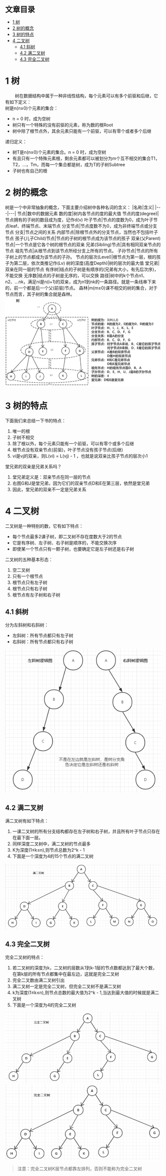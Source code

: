 <font size=5 face='微软雅黑'>__文章目录__</font>
<!-- TOC -->

- [1 树](#1-树)
- [2 树的概念](#2-树的概念)
- [3 树的特点](#3-树的特点)
- [4 二叉树](#4-二叉树)
    - [4.1 斜树](#41-斜树)
    - [4.2 满二叉树](#42-满二叉树)
    - [4.3 完全二叉树](#43-完全二叉树)

<!-- /TOC -->
# 1 树
&nbsp;&nbsp;&nbsp;&nbsp;&nbsp;&nbsp;&nbsp;&nbsp;树在数据结构中属于一种非线性结构，每个元素可以有多个前驱和后继，它有如下定义：  
树是n(n≥0)个元素的集合：
- n = 0 时，成为空树
- 树只有一个特殊的没有前驱的元素，称为数的根Root
- 树中除了根节点外，其余元素只能有一个前驱，可以有零个或者多个后继  

递归定义：
- 树T是n(n≥0)个元素的集合。n = 0 时，成为空树
- 有且只有一个特殊元素根，剩余元素都可以被划分为m个互不相交的集合T1，T2，...，Tm，而每一个集合都是树，成为T的子树Subtree
- 子树也有自己的根
# 2 树的概念
树是一个中非常抽象的概念，下面主要介绍树中各种名词的含义：
|名称|含义|
|---|---|
节点|数中的数据元素
数的度|树内各节点的度的最大值
节点的度(degree)|节点拥有的子树的数目成为度，记作d(v)
叶子节点|节点的度数为0，成为叶子节点leaf、终端节点、末端节点
分支节点|节点度数不为0，成为非终端节点或分支节点
分支|节点之间的关系
内部节点|除根节点外的分支节点，当然也不包括叶子节点
孩子(儿子Child)节点|节点的子树的根节点成为该节点的孩子
双亲(父Parent)节点|一个节点是它各个树的根节点的双亲
兄弟(Sibling)节点|具有相同双亲节点的节点
祖先节点|从根节点到该节点所经分支上所有的节点。
子孙节点|节点的所有子树上的节点都成为该节点的子孙。
节点的层次(Level)|根节点为第一层，根的孩子为第二层，依次类推记作(Lv)
树的深度(高度Depth)|树的层次的最大值
堂兄弟|双亲在同一层的节点
有序树|结点的子树是有顺序的(兄弟有大小，有先后次序)，不能交换
无序数|结点的子树是无序的，可以交换
路径|树中的k个节点n1、n2、...nk，满足ni是n(i+1)的双亲，成为n1到nk的一条路径。就是一条线串下来的，前一个都是后一个父(前驱)节点。
森林|m(m≥0)课不相交的树的集合，对于节点而言，其子树的集合就是森林。
![shu](photo/shu.png)
# 3 树的特点
下面我们来总结一下书的特点：
1. 唯一的根
2. 子树不相交
3. 除了根以外，每个元素只能有一个前驱，可以有零个或多个后继
4. 根节点没有双亲节点(前驱)，叶子节点没有孩子节点(后继)
5. vi是vj的双亲，则L(vi) = L(vj) - 1 ，也就是说双亲比孩子节点的层次小1  

堂兄弟的双亲是兄弟关系吗？
1. 堂兄弟定义是：双亲节点在同一层的节点
2. 右图G和J是堂兄弟，因为它们的双亲节点D和E在第三层，依然是堂兄弟
3. 因此，堂兄弟的双亲不一定是兄弟关系
# 4 二叉树
二叉树是一种特别的数，它有如下特点：
- 每个节点最多2课子树，即二叉树不存在度数大于2的节点
- 它是有序树、左子树、右子树是顺序的，不能交换次序
- 即使某一个节点只有一颗子树，也要确定它是左子树还是右子树  

二叉树的五种基本形态：
1. 空二叉树
2. 只有一个根节点
3. 根节点只有左子树
4. 根节点只有右子树
5. 根节点有左子树和右子树
## 4.1 斜树
分为左斜树和右斜树：
- 左斜树：所有节点都只有左子树
- 右斜树：所有节点都只有右子树  

![xieshu](photo/xieshu.png)
## 4.2 满二叉树
满二叉树有如下特点：
1. 一课二叉树的所有分支结构都存在左子树和右子树，并且所有叶子节点只存在在最下面一层。
2. 同样深度二叉树中，满二叉树的节点最多
3. K为深度(1≤k≤n),则节点总数为2^k - 1
4. 下面是一个深度为4的15个节点的满二叉树

![manerchashu](photo/manerchashu.png)
## 4.3 完全二叉树
完全二叉树的特点：
1. 若二叉树的深度为k，二叉树的层数从1到k-1层的节点数都达到了最大个数，在第k层的所有节点都集中在最左边，这就是完全二叉树
2. 完全二叉数由满二叉树引出
3. 满二叉树一定是完全二叉树，但完全二叉树不是满二叉树
4. k为深度(1≤k≤n),则节点总数的最大值为2^k - 1,当达到最大值的时候就是满二叉树
5. 下面是一个深度为4的完全二叉树

![wanquanerchashu](photo/wanquanerchashu.png)  
![wanquanerchashu](photo/wanquanerchashu2.png)
> 注意：完全二叉树K层节点都靠左排列，否则不能称为完全二叉树